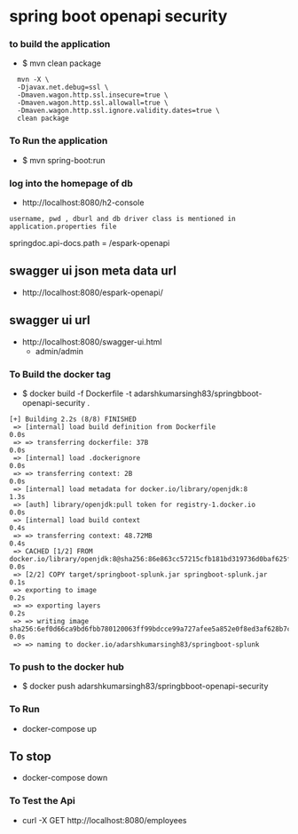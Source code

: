 
# spring boot openapi security

### to build the application
* $ mvn clean package
````
  mvn -X \
  -Djavax.net.debug=ssl \
  -Dmaven.wagon.http.ssl.insecure=true \
  -Dmaven.wagon.http.ssl.allowall=true \
  -Dmaven.wagon.http.ssl.ignore.validity.dates=true \
  clean package
````

### To Run the application 
* $ mvn spring-boot:run

### log into the homepage of db
* http://localhost:8080/h2-console
```
username, pwd , dburl and db driver class is mentioned in application.properties file
```

springdoc.api-docs.path = /espark-openapi

## swagger ui json meta data url
*  http://localhost:8080/espark-openapi/

## swagger ui url
* http://localhost:8080/swagger-ui.html
  * admin/admin

### To Build the docker tag 
* $ docker build -f Dockerfile -t adarshkumarsingh83/springbboot-openapi-security .
```         
[+] Building 2.2s (8/8) FINISHED                                                                                                                                                                      
 => [internal] load build definition from Dockerfile                                                                                                                                             0.0s
 => => transferring dockerfile: 37B                                                                                                                                                              0.0s
 => [internal] load .dockerignore                                                                                                                                                                0.0s
 => => transferring context: 2B                                                                                                                                                                  0.0s
 => [internal] load metadata for docker.io/library/openjdk:8                                                                                                                                     1.3s
 => [auth] library/openjdk:pull token for registry-1.docker.io                                                                                                                                   0.0s
 => [internal] load build context                                                                                                                                                                0.4s
 => => transferring context: 48.72MB                                                                                                                                                             0.4s
 => CACHED [1/2] FROM docker.io/library/openjdk:8@sha256:86e863cc57215cfb181bd319736d0baf625fe8f150577f9eb58bd937f5452cb8                                                                        0.0s
 => [2/2] COPY target/springboot-splunk.jar springboot-splunk.jar                                                                                                                                0.1s
 => exporting to image                                                                                                                                                                           0.2s
 => => exporting layers                                                                                                                                                                          0.2s
 => => writing image sha256:6ef0d66ca9bd6fbb780120063ff99bdcce99a727afee5a852e0f8ed3af628b7c                                                                                                     0.0s
 => => naming to docker.io/adarshkumarsingh83/springboot-splunk     
```
### To push to the docker hub 
* $ docker push adarshkumarsingh83/springbboot-openapi-security

### To Run 
* docker-compose up 
## To stop 
* docker-compose down 

### To Test the Api
* curl -X GET http://localhost:8080/employees
